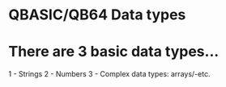 # QBASIC/QB64 Data types

# There are 3 basic data types...

1 - Strings
2 - Numbers
3 - Complex data types: arrays/-etc.

